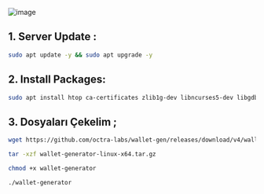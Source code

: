 ![image](https://github.com/user-attachments/assets/0d8ec782-edf6-4ce2-a75b-4ee08589afe7)

## 1. Server Update : 

```bash
sudo apt update -y && sudo apt upgrade -y
```
## 2. Install Packages:

```bash
sudo apt install htop ca-certificates zlib1g-dev libncurses5-dev libgdbm-dev libnss3-dev tmux iptables curl nvme-cli git wget make jq libleveldb-dev build-essential pkg-config ncdu tar clang bsdmainutils lsb-release libssl-dev libreadline-dev libffi-dev jq gcc screen file nano btop unzip lz4 -y
```

## 3. Dosyaları Çekelim ; 

```bash
wget https://github.com/octra-labs/wallet-gen/releases/download/v4/wallet-generator-linux-x64.tar.gz
```
```bash
tar -xzf wallet-generator-linux-x64.tar.gz
```
```bash
chmod +x wallet-generator
```
```bash
./wallet-generator
```
